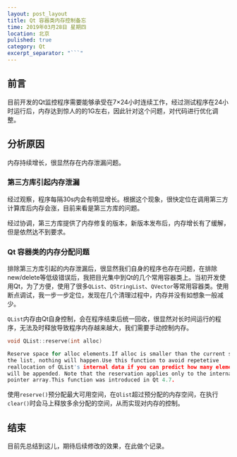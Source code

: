```yaml
---
layout: post_layout
title: Qt 容器类内存控制备忘
time: 2019年03月28日 星期四
location: 北京
pulished: true
category: Qt
excerpt_separator: "```"
---
```


## 前言
目前开发的Qt监控程序需要能够承受在7×24小时连续工作，经过测试程序在24小时运行后，内存达到惊人的的1G左右，因此针对这个问题，对代码进行优化调整。

## 分析原因
内存持续增长，很显然存在内存泄漏问题。

### 第三方库引起内存泄漏

经过观察，程序每隔30s内会有明显增长。根据这个现象，很快定位在调用第三方计算库后内存会涨，目前来看是第三方库的问题。

经过协调，第三方库提供了内存修复的版本，新版本发布后，内存增长有了缓解，但是依然达不到要求。

### Qt 容器类的内存分配问题

排除第三方库引起的内存泄漏后，很显然我们自身的程序也存在问题，在排除new/delete等低级错误后，我把目光集中到Qt的几个常用容器类上。当初开发使用Qt，为了方便，使用了很多<code>QList</code>、<code>QStringList</code>、<code>QVector</code>等常用容器类。使用断点调试，我一步一步定位，发现在几个清理过程中，内存并没有如想象一般减少。

<code>QList</code>内存由Qt自身控制，会在程序结束后统一回收，很显然对长时间运行的程序，无法及时释放导致程序内存越来越大，我们需要手动控制内存。

```C
void QList::reserve(int alloc)

Reserve space for alloc elements.If alloc is smaller than the current size of 
the list, nothing will happen.Use this function to avoid repetetive 
reallocation of QList's internal data if you can predict how many elements 
will be appended. Note that the reservation applies only to the internal 
pointer array.This function was introduced in Qt 4.7.
```

使用<code>reserve()</code>预分配最大可用空间，在<code>Qlist</code>超过预分配的内存空间，在执行<code>clear()</code>时会马上释放多余分配的空间，从而实现对内存的控制。

## 结束
目前先总结到这儿，期待后续修改的效果，在此做个记录。
